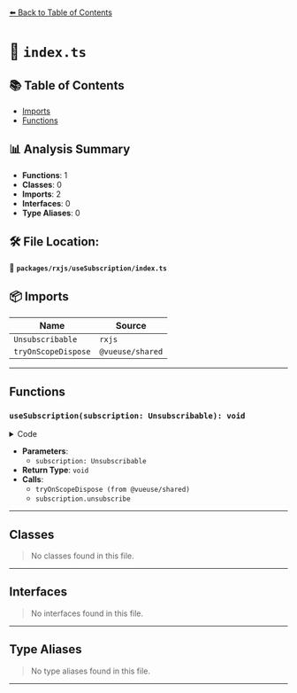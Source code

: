 [⬅️ Back to Table of Contents](../../../index.md)

# 📄 `index.ts`

## 📚 Table of Contents

- [Imports](#imports)
- [Functions](#functions)

## 📊 Analysis Summary

- **Functions**: 1
- **Classes**: 0
- **Imports**: 2
- **Interfaces**: 0
- **Type Aliases**: 0

## 🛠️ File Location:
📂 **`packages/rxjs/useSubscription/index.ts`**

## 📦 Imports

| Name | Source |
|------|--------|
| `Unsubscribable` | `rxjs` |
| `tryOnScopeDispose` | `@vueuse/shared` |


---

## Functions

### `useSubscription(subscription: Unsubscribable): void`

<details><summary>Code</summary>

```ts
export function useSubscription(
  subscription: Unsubscribable,
) {
  tryOnScopeDispose(() => {
    subscription.unsubscribe()
  })
}
```
</details>

- **Parameters**:
  - `subscription: Unsubscribable`
- **Return Type**: `void`
- **Calls**:
  - `tryOnScopeDispose (from @vueuse/shared)`
  - `subscription.unsubscribe`

---

## Classes

> No classes found in this file.


---

## Interfaces

> No interfaces found in this file.


---

## Type Aliases

> No type aliases found in this file.


---